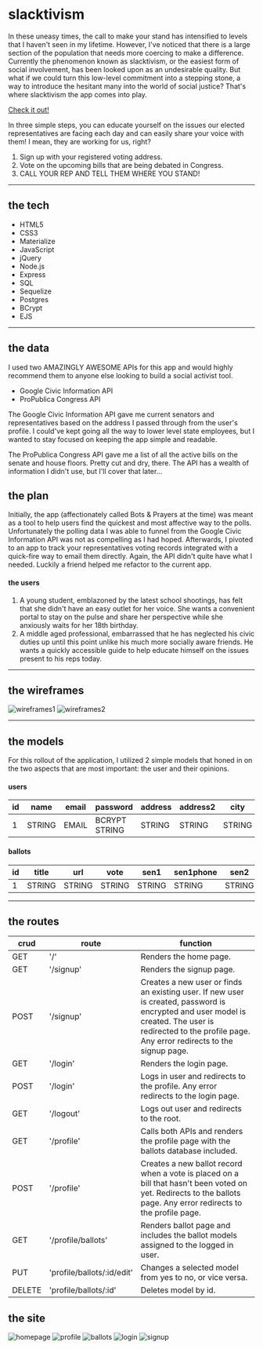 # slacktivism

In these uneasy times, the call to make your stand has intensified to levels that I
haven't seen in my lifetime. However, I've noticed that there is a large section of
the population that needs more coercing to make a difference. Currently the phenomenon known as slacktivism, or the easiest form of social involvement, has been looked upon as an undesirable quality.
But what if we could turn this low-level commitment into a stepping stone, a way to introduce
the hesitant many into the world of social justice? That's where slacktivism the app comes into play.

[Check it out!](http://slacktivism.herokuapp.com/)

In three simple steps, you can educate yourself on the issues our elected representatives are facing each day and can easily share your voice with them! I mean, they are working for us, right?

1. Sign up with your registered voting address.
2. Vote on the upcoming bills that are being debated in Congress.
3. CALL YOUR REP AND TELL THEM WHERE YOU STAND!

***

## the tech
* HTML5
* CSS3
* Materialize
* JavaScript
* jQuery
* Node.js
* Express
* SQL
* Sequelize
* Postgres
* BCrypt
* EJS

***

## the data

I used two AMAZINGLY AWESOME APIs for this app and would highly recommend them to anyone else looking to build a social activist tool.

* Google Civic Information API
* ProPublica Congress API

The Google Civic Information API gave me current senators and representatives based on the address I passed through from the user's profile. I could've kept going all the way to lower level state employees, but I wanted to stay focused on keeping the app simple and readable.

The ProPublica Congress API gave me a list of all the active bills on the senate and house floors. Pretty cut and dry, there. The API has a wealth of information I didn't use, but I'll cover that later...

## the plan

Initially, the app (affectionately called Bots & Prayers at the time) was meant as a tool to help users find the quickest and most affective way to the polls. Unfortunately the polling data I was able to funnel from the Google Civic Information API was not as compelling as I had hoped. Afterwards, I pivoted to an app to track your representatives voting records integrated with a quick-fire way to email them directly. Again, the API didn't quite have what I needed. Luckily a friend helped me refactor to the current app.

#### the users

1. A young student, emblazoned by the latest school shootings, has felt that she didn't have an easy outlet for her voice. She wants a convenient portal to stay on the pulse and share her perspective while she anxiously waits for her 18th birthday.
2. A middle aged professional, embarrassed that he has neglected his civic duties up until this point unlike his much more socially aware friends. He wants a quickly accessible guide to help educate himself on the issues present to his reps today.

***

## the wireframes

![wireframes1](https://raw.githubusercontent.com/danheyward/vote-app/master/public/img/wireframes1.jpeg)
![wireframes2](https://raw.githubusercontent.com/danheyward/vote-app/master/public/img/wireframes2.jpeg)

***

## the models

For this rollout of the application, I utilized 2 simple models that honed in on the two aspects that are most important: the user and their opinions.

#### users
| id | name   | email | password      | address | address2 | city   | state  | zipcode  | party  |
|----|--------|-------|---------------|---------|----------|--------|--------|----------|--------|
| 1  | STRING | EMAIL | BCRYPT STRING | STRING  | STRING   | STRING | STRING | STRING   | STRING |

#### ballots
| id | title   | url | vote      | sen1 | sen1phone | sen2   | sen2phone  | rep  | repphone | userid|
|----|--------|-------|---------------|---------|----------|--------|--------|----------|--------|--------|
| 1  | STRING | STRING | STRING | STRING  | STRING   | STRING | STRING | STRING   | STRING | STRING |

***

## the routes

|crud|route|function|
|---|---|---|
|GET|'/'|Renders the home page.|
|GET|'/signup'|Renders the signup page.|
|POST|'/signup'|Creates a new user or finds an existing user. If new user is created, password is encrypted and user model is created. The user is redirected to the profile page. Any error redirects to the signup page.|
|GET|'/login'|Renders the login page.|
|POST|'/login'|Logs in user and redirects to the profile. Any error redirects to the login page.|
|GET|'/logout'|Logs out user and redirects to the root.|
|GET|'/profile'|Calls both APIs and renders the profile page with the ballots database included.|
|POST|'/profile'|Creates a new ballot record when a vote is placed on a bill that hasn't been voted on yet. Redirects to the ballots page. Any error redirects to the profile page.|
|GET|'/profile/ballots'|Renders ballot page and includes the ballot models assigned to the logged in user.|
|PUT|'profile/ballots/:id/edit'|Changes a selected model from yes to no, or vice versa.|
|DELETE|'profile/ballots/:id'|Deletes model by id.|

## the site

![homepage](https://raw.githubusercontent.com/danheyward/vote-app/master/public/img/home.png)
![profile](https://raw.githubusercontent.com/danheyward/vote-app/master/public/img/profile.png)
![ballots](https://raw.githubusercontent.com/danheyward/vote-app/master/public/img/ballots.png)
![login](https://raw.githubusercontent.com/danheyward/vote-app/master/public/img/login.png)
![signup](https://raw.githubusercontent.com/danheyward/vote-app/master/public/img/signup.png)
